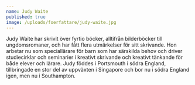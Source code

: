 ```yaml
---
name: Judy Waite
published: true
image: /uploads/foerfattare/judy-waite.jpg
---
```

Judy Waite har skrivit över fyrtio böcker, alltifrån bilderböcker till ungdomsromaner, och har fått flera utmärkelser för sitt skrivande. Hon arbetar nu som speciallärare för barn som har särskilda behov och driver studiecirklar och seminarier i kreativt skrivande och kreativt tänkande för både elever och lärare. Judy föddes i Portsmouth i södra England, tillbringade en stor del av uppväxten i Singapore och bor nu i södra England igen, men nu i Southampton.

